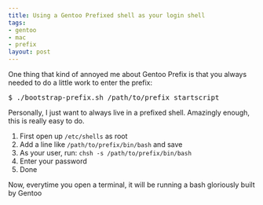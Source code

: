 ```yaml
--- 
title: Using a Gentoo Prefixed shell as your login shell
tags: 
- gentoo
- mac
- prefix
layout: post
---
```

One thing that kind of annoyed me about Gentoo Prefix is that you always needed to do a little work to enter the prefix:

<pre class="terminal unix"><samp class="prompt shell">$</samp> <kbd class="shell">./bootstrap-prefix.sh /path/to/prefix startscript</kbd></pre>
    
Personally, I just want to always live in a prefixed shell. Amazingly enough, this is really easy to do.

 1. First open up `/etc/shells` as root
 2. Add a line like `/path/to/prefix/bin/bash` and save
 3. As your user, run: `chsh -s /path/to/prefix/bin/bash`
 4. Enter your password
 5. Done

Now, everytime you open a terminal, it will be running a bash gloriously built by Gentoo
